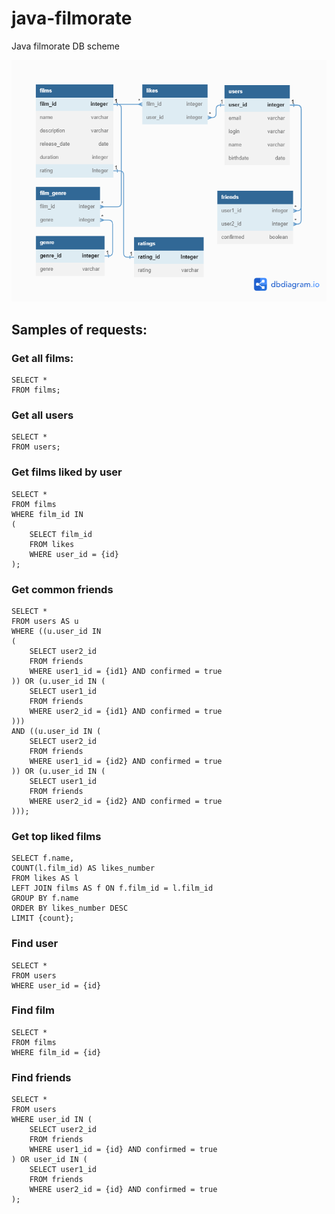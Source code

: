 # java-filmorate

Java filmorate DB scheme

<img src="image/ERDB.png">

## Samples of requests:

### Get all films:

~~~
SELECT *
FROM films;
~~~

### Get all users

~~~
SELECT *
FROM users;
~~~

### Get films liked by user

~~~
SELECT *
FROM films
WHERE film_id IN 
(
    SELECT film_id
    FROM likes
    WHERE user_id = {id}
);
~~~

### Get common friends

~~~
SELECT *
FROM users AS u
WHERE ((u.user_id IN
(
    SELECT user2_id
    FROM friends
    WHERE user1_id = {id1} AND confirmed = true
)) OR (u.user_id IN (
    SELECT user1_id
    FROM friends
    WHERE user2_id = {id1} AND confirmed = true
)))
AND ((u.user_id IN (
    SELECT user2_id
    FROM friends
    WHERE user1_id = {id2} AND confirmed = true
)) OR (u.user_id IN (
    SELECT user1_id
    FROM friends
    WHERE user2_id = {id2} AND confirmed = true
)));
~~~

### Get top liked films

~~~
SELECT f.name,
COUNT(l.film_id) AS likes_number
FROM likes AS l
LEFT JOIN films AS f ON f.film_id = l.film_id
GROUP BY f.name
ORDER BY likes_number DESC
LIMIT {count};
~~~

### Find user

~~~
SELECT *
FROM users
WHERE user_id = {id}
~~~

### Find film

~~~
SELECT *
FROM films
WHERE film_id = {id}
~~~

### Find friends

~~~
SELECT *
FROM users
WHERE user_id IN (
    SELECT user2_id
    FROM friends
    WHERE user1_id = {id} AND confirmed = true
) OR user_id IN (
    SELECT user1_id
    FROM friends
    WHERE user2_id = {id} AND confirmed = true
);
~~~
